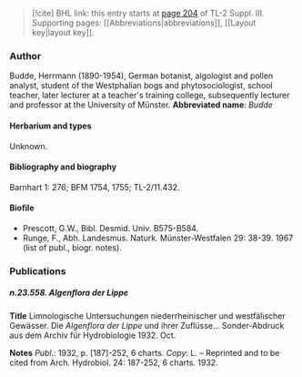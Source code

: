 > [!cite] BHL link: this entry starts at [page 204](https://www.biodiversitylibrary.org/page/33266511) of TL-2 Suppl. III.
> Supporting pages: [[Abbreviations|abbreviations]], [[Layout key|layout key]].

### Author

Budde, Herrmann (1890-1954), German botanist, algologist and pollen analyst, student of the Westphalian bogs and phytosociologist, school teacher, later lecturer at a teacher's training college, subsequently lecturer and professor at the University of Münster. 
**Abbreviated name**: *Budde*

#### Herbarium and types

Unknown.

#### Bibliography and biography

Barnhart 1: 276; BFM 1754, 1755; TL-2/11.432.

#### Biofile

- Prescott, G.W., Bibl. Desmid. Univ. B575-B584.
- Runge, F., Abh. Landesmus. Naturk. Münster-Westfalen 29: 38-39. 1967 (list of publ., biogr. notes).

### Publications

##### n.23.558. Algenflora der Lippe

**Title**
Limnologische Untersuchungen niederrheinischer und westfälischer Gewässer. Die *Algenflora der Lippe* und ihrer Zuflüsse... Sonder-Abdruck aus dem Archiv für Hydrobiologie 1932. Oct.

**Notes**
*Publ*.: 1932, p. \[187\]-252, 6 charts. *Copy*: L. – Reprinted and to be cited from Arch. Hydrobiol. 24: 187-252, 6 charts. 1932.


